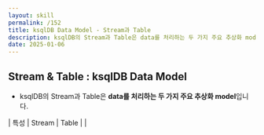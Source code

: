 ```yaml
---
layout: skill
permalink: /152
title: ksqlDB Data Model - Stream과 Table
description: ksqlDB의 Stream과 Table은 data를 처리하는 두 가지 주요 추상화 model입니다.
date: 2025-01-06
---
```



## Stream & Table : ksqlDB Data Model

- ksqlDB의 Stream과 Table은 **data를 처리하는 두 가지 주요 추상화 model**입니다.

| 특성 | Stream | Table |
| 